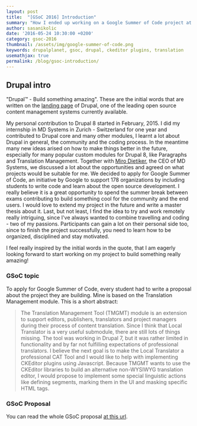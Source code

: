 ```yaml
---
layout: post
title:  "[GSoC 2016] Introduction"
summary: "How I ended up working on a Google Summer of Code project at Google"
author: sasanikolic
date: '2016-05-24 10:30:00 +0200'
category: gsoc-2016
thumbnail: /assets/img/google-summer-of-code.png
keywords: drupalplanet, gsoc, drupal, ckeditor plugins, translation
usemathjax: true
permalink: /blog/gsoc-introduction/
---
```


## Drupal intro

"Drupal™ - Build something amazing". These are the initial words that are written on the [landing page](https://www.drupal.org) of Drupal, one of the leading open source content management systems currently available.

My personal contribution to Drupal 8 started in February, 2015. I did my internship in MD Systems in Zurich - Switzerland for one year and contributed to Drupal core and many other modules, I learnt a lot about 
Drupal in general, the community and the coding process. In the meantime many new ideas arised on how to make things better in the future, especially for many popular custom modules for Drupal 8, like Paragraphs and Translation Management. 
Together with [Miro Dietiker](https://www.drupal.org/u/miro_dietiker), the CEO of MD Systems, we discussed a lot about the opportunities and agreed on what projects would be suitable for me.
We decided to apply for Google Summer of Code, an initiative by Google to support 178 organizations by including students to write code and learn about the open source development. 
I really believe it is a great opportunity to spend the summer break between exams contributing to build something cool for the community and the end users. I would love to extend my project in the future and write a master thesis about it. 
Last, but not least, I find the idea to try and work remotely really intriguing, since I've always wanted to combine travelling and coding - two of my passions. Participants can gain a lot on their personal side too, since to finish the project 
successfully, you need to learn how to be organized, disciplined and stay motivated.

I feel really inspired by the initial words in the quote, that I am eagerly looking forward to start working on my project to build something really amazing!

### GSoC topic

To apply for Google Summer of Code, every student had to write a proposal about the project they are building. Mine is based on the Translation Management module.
This is a short abstract:

> The Translation Management Tool (TMGMT) module is an extension to support editors, publishers, translators and 
project managers during their process of content translation. Since I think that Local Translator is a very 
useful submodule, there are still lots of things missing. The tool was working in Drupal 7, but it was rather 
limited in functionality and by far not fulfilling expectations of professional translators. I believe the next 
goal is to make the Local Translator a professional CAT Tool and I would like to help with implementing CKEditor 
plugins using Javascript. Because TMGMT wants to use the CKEditor libraries to build an alternative non-WYSIWYG 
translation editor, I would propose to implement some special linguistic actions like defining segments, marking 
them in the UI and masking specific HTML tags.

### GSoC Proposal
You can read the whole GSoC proposal [at this url](https://docs.google.com/document/d/1s2vqifV6rDJHXMCYKAqz7Xgd7ZEHx7zTWHVkAuwRGsg/edit?usp=sharing).
